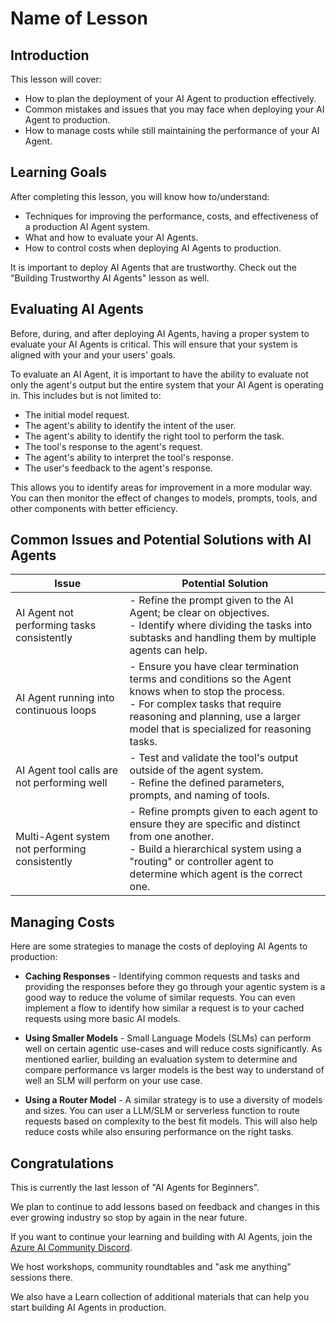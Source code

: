 # Name of Lesson

## Introduction

This lesson will cover:

- How to plan the deployment of your AI Agent to production effectively.
- Common mistakes and issues that you may face when deploying your AI Agent to production.
- How to manage costs while still maintaining the performance of your AI Agent.

## Learning Goals

After completing this lesson, you will know how to/understand:

- Techniques for improving the performance, costs, and effectiveness of a production AI Agent system.
- What and how to evaluate your AI Agents.
- How to control costs when deploying AI Agents to production.

It is important to deploy AI Agents that are trustworthy. Check out the "Building Trustworthy AI Agents" lesson as well.

## Evaluating AI Agents

Before, during, and after deploying AI Agents, having a proper system to evaluate your AI Agents is critical. This will ensure that your system is aligned with your and your users' goals.

To evaluate an AI Agent, it is important to have the ability to evaluate not only the agent's output but the entire system that your AI Agent is operating in. This includes but is not limited to:

- The initial model request.
- The agent's ability to identify the intent of the user.
- The agent's ability to identify the right tool to perform the task.
- The tool's response to the agent's request.
- The agent's ability to interpret the tool's response.
- The user's feedback to the agent's response.

This allows you to identify areas for improvement in a more modular way. You can then monitor the effect of changes to models, prompts, tools, and other components with better efficiency.

## Common Issues and Potential Solutions with AI Agents

| **Issue**                                      | **Potential Solution**                                                                                                                                                                                                     |
| ---------------------------------------------- | -------------------------------------------------------------------------------------------------------------------------------------------------------------------------------------------------------------------------- |
| AI Agent not performing tasks consistently     | - Refine the prompt given to the AI Agent; be clear on objectives.<br>- Identify where dividing the tasks into subtasks and handling them by multiple agents can help.                                                      |
| AI Agent running into continuous loops         | - Ensure you have clear termination terms and conditions so the Agent knows when to stop the process.<br>- For complex tasks that require reasoning and planning, use a larger model that is specialized for reasoning tasks. |
| AI Agent tool calls are not performing well    | - Test and validate the tool's output outside of the agent system.<br>- Refine the defined parameters, prompts, and naming of tools.                                                                                        |
| Multi-Agent system not performing consistently | - Refine prompts given to each agent to ensure they are specific and distinct from one another.<br>- Build a hierarchical system using a "routing" or controller agent to determine which agent is the correct one.         |

## Managing Costs

Here are some strategies to manage the costs of deploying AI Agents to production:

- **Caching Responses** - Identifying common requests and tasks and providing the responses before they go through your agentic system is a good way to reduce the volume of similar requests. You can even implement a flow to identify how similar a request is to your cached requests using more basic AI models.

- **Using Smaller Models** - Small Language Models (SLMs) can perform well on certain agentic use-cases and will reduce costs significantly. As mentioned earlier, building an evaluation system to determine and compare performance vs larger models is the best way to understand of well an SLM will perform on your use case.

- **Using a Router Model** - A similar strategy is to use a diversity of models and sizes. You can user a LLM/SLM or serverless function to route requests based on complexity to the best fit models. This will also help reduce costs while also ensuring performance on the right tasks.

## Congratulations  

This is currently the last lesson of "AI Agents for Beginners".

We plan to continue to add lessons based on feedback and changes in this ever growing industry so stop by again in the near future.

If you want to continue your learning and building with AI Agents, join the [Azure AI Community Discord](https://discord.gg/kzRShWzttr).

We host workshops, community roundtables and "ask me anything" sessions there.

We also have a Learn collection of additional materials that can help you start building AI Agents in production.

